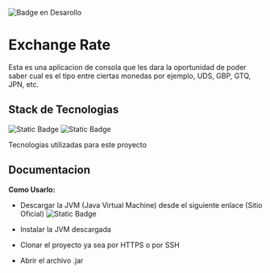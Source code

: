 ![Badge en Desarollo](https://img.shields.io/badge/STATUS-EN%20DESAROLLO-green)

# Exchange Rate

Esta es una aplicacion de consola que les dara la oportunidad de poder saber cual es el tipo entre ciertas monedas por ejemplo, UDS, GBP, GTQ, JPN, etc.
## Stack de Tecnologias

![Static Badge](https://img.shields.io/badge/JAVA-21.0.1-blue)
![Static Badge](https://img.shields.io/badge/Apache_Maven-3.9.6-blue)

Tecnologias utilizadas para este proyecto
## Documentacion

**Como Usarlo:**
- Descargar la JVM (Java Virtual Machine) desde el siguiente enlace (Sitio Oficial) ![Static Badge](https://img.shields.io/badge/Sitio_Oficial-https%3A%2F%2Fwww.java.com%2Fes%2Fdownload%2Fie_manual.jsp-purple)

- Instalar la JVM descargada
- Clonar el proyecto ya sea por HTTPS o por SSH
- Abrir el archivo .jar
